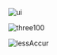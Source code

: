 ![ui](https://github.com/ahmud-z/digit-recognition-system/assets/104680301/48890c23-06ca-4ac1-a058-c6c3635376e0)

![three100](https://github.com/ahmud-z/digit-recognition-system/assets/104680301/cade1fc5-de8c-4cb6-8063-d3b97f6faab4)

![lessAccur](https://github.com/ahmud-z/digit-recognition-system/assets/104680301/c1c92c1c-b66a-498f-b3b9-519dfe1c0716)
